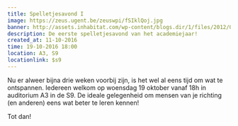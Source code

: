 ```yaml
---
title: Spelletjesavond I
image: https://zeus.ugent.be/zeuswpi/fSIklQoj.jpg
banner: http://assets.inhabitat.com/wp-content/blogs.dir/1/files/2012/03/board-games.jpg
description: De eerste spelletjesavond van het academiejaar!
created_at: 11-10-2016
time: 19-10-2016 18:00
location: A3, S9
locationlink: $s9
---
```


Nu er alweer bijna drie weken voorbij zijn, is het wel al eens tijd om wat te ontspannen.
Iedereen welkom op woensdag 19 oktober vanaf 18h in auditorium A3 in de S9.
De ideale gelegenheid om mensen van je richting (en anderen) eens wat beter te leren kennen!

Tot dan!
